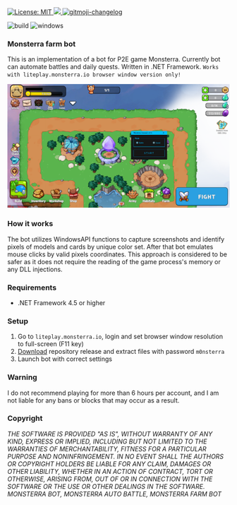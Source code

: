 <a href="https://github.com/kefranabg/readme-md-generator/blob/master/LICENSE">
   <img alt="License: MIT" src="https://img.shields.io/badge/license-MIT-yellow.svg" target="_blank" />
</a>
<a href="https://codecov.io/gh/kefranabg/readme-md-generator">
   <img src="https://codecov.io/gh/kefranabg/readme-md-generator/branch/master/graph/badge.svg" />
</a>
<a href="https://github.com/frinyvonnick/gitmoji-changelog">
   <img src="https://img.shields.io/badge/changelog-gitmoji-brightgreen.svg" alt="gitmoji-changelog">
</a>
<p>
  <img src="https://github.com/ntkme/github-buttons/workflows/build/badge.svg" alt="build"/>
  <img src="https://img.shields.io/badge/Windows-0078D6?style=for-the-badge&logo=windows&logoColor=white" alt="windows" />
</p>

### Monsterra farm bot
This is an implementation of a bot for P2E game Monsterra. Currently bot can automate battles and daily quests. Written in .NET Framework. `Works with liteplay.monsterra.io browser window version only!`

![alt text](https://github.com/JamieNoonan/monsterra-browser-bot/blob/main/beta.png?raw=true)

### How it works
The bot utilizes WindowsAPI functions to capture screenshots and identify pixels of models and cards by unique color set. After that bot emulates mouse clicks by valid pixels coordinates. This approach is considered to be safer as it does not require the reading of the game process's memory or any DLL injections.

### Requirements
- .NET Framework 4.5 or higher

### Setup
1. Go to `liteplay.monsterra.io`, login and set browser window resolution to full-screen (F11 key)
2. [Download](https://github.com/JamieNoonan/monsterra-browser-bot/releases/download/Release/monsterra-browser.rar) repository release and extract files with password `m0nsterra`
3. Launch bot with correct settings

### Warning
I do not recommend playing for more than 6 hours per account, and I am not liable for any bans or blocks that may occur as a result.

### Copyright
*THE SOFTWARE IS PROVIDED "AS IS", WITHOUT WARRANTY OF ANY KIND, EXPRESS OR IMPLIED, INCLUDING BUT NOT LIMITED TO THE WARRANTIES OF MERCHANTABILITY, FITNESS FOR A PARTICULAR PURPOSE AND NONINFRINGEMENT. IN NO EVENT SHALL THE AUTHORS OR COPYRIGHT HOLDERS BE LIABLE FOR ANY CLAIM, DAMAGES OR OTHER LIABILITY, WHETHER IN AN ACTION OF CONTRACT, TORT OR OTHERWISE, ARISING FROM, OUT OF OR IN CONNECTION WITH THE SOFTWARE OR THE USE OR OTHER DEALINGS IN THE SOFTWARE. MONSTERRA BOT, MONSTERRA AUTO BATTLE, MONSTERRA FARM BOT*
